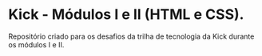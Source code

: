 # Kick - Módulos I e II (HTML e CSS).

Repositório criado para os desafios da trilha de tecnologia da Kick durante os módulos I e II.


